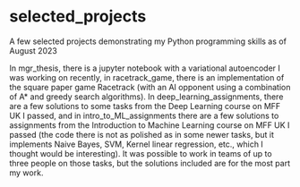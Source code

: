 # selected_projects
A few selected projects demonstrating my Python programming skills as of August 2023

In mgr_thesis, there is a jupyter notebook with a variational autoencoder I was working on recently, in racetrack_game, there is an implementation of the square paper game Racetrack (with an AI opponent using a combination of A* and greedy search algorithms). In deep_learning_assignments, there are a few solutions to some tasks from the Deep Learning course on MFF UK I passed, and in intro_to_ML_assignments there are a few solutions to assignments from the Introduction to Machine Learning course on MFF UK I passed (the code there is not as polished as in some newer tasks, but it implements Naive Bayes, SVM, Kernel linear regression, etc., which I thought would be interesting). It was possible to work in teams of up to three people on those tasks, but the solutions included are for the most part my work. 
